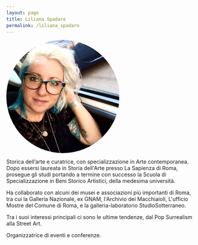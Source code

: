 ```yaml
---
layout: page
title: Liliana Spadaro
permalink: /liliana_spadaro
---
```


<style>
img {
border-radius: 50%;
}
</style>
<img src="assets/images/liliana.png" width="300" height="300" align="center">


Storica dell’arte e curatrice, con specializzazione in Arte contemporanea.
Dopo essersi laureata in Storia dell'Arte presso La Sapienza di Roma, prosegue gli studi portando a termine con successo la Scuola di Specializzazione in Beni Storico Artistici, della medesima università.

Ha collaborato con alcuni dei musei e associazioni più importanti di Roma, tra cui la Galleria Nazionale, ex GNAM, l'Archivio dei Macchiaioli, L'ufficio Mostre del Comune di Roma, e la galleria-laboratorio StudioSotterraneo.

Tra i suoi interessi principali ci sono le ultime tendenze, dal Pop Surrealism alla Street Art.

Organizzatrice di eventi e conferenze.

